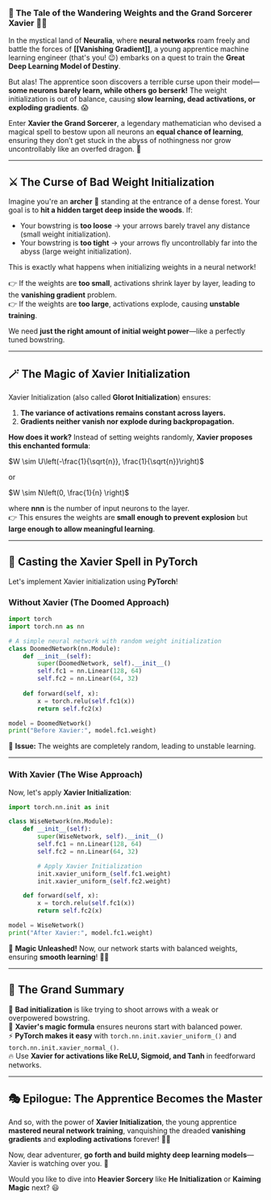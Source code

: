 ### 🏰 The Tale of the Wandering Weights and the Grand Sorcerer Xavier 🎩✨

In the mystical land of **Neuralia**, where **neural networks** roam freely and battle the forces of **[[Vanishing Gradient]]**, a young apprentice machine learning engineer (that's you! 😉) embarks on a quest to train the **Great Deep Learning Model of Destiny**.

But alas! The apprentice soon discovers a terrible curse upon their model—**some neurons barely learn, while others go berserk!** The weight initialization is out of balance, causing **slow learning, dead activations, or exploding gradients**. 😱

Enter **Xavier the Grand Sorcerer**, a legendary mathematician who devised a magical spell to bestow upon all neurons an **equal chance of learning**, ensuring they don’t get stuck in the abyss of nothingness nor grow uncontrollably like an overfed dragon. 🐉

---

## **⚔️ The Curse of Bad Weight Initialization**

Imagine you're an **archer** 🏹 standing at the entrance of a dense forest. Your goal is to **hit a hidden target deep inside the woods**. If:

- Your bowstring is **too loose** → your arrows barely travel any distance (small weight initialization).
- Your bowstring is **too tight** → your arrows fly uncontrollably far into the abyss (large weight initialization).

This is exactly what happens when initializing weights in a neural network!

👉 If the weights are **too small**, activations shrink layer by layer, leading to the **vanishing gradient** problem.  
👉 If the weights are **too large**, activations explode, causing **unstable training**.

We need **just the right amount of initial weight power**—like a perfectly tuned bowstring.

---

## **🪄 The Magic of Xavier Initialization**

Xavier Initialization (also called **Glorot Initialization**) ensures:

1. **The variance of activations remains constant across layers.**
2. **Gradients neither vanish nor explode during backpropagation.**

**How does it work?** Instead of setting weights randomly, **Xavier proposes this enchanted formula**:

$W \sim U\left(-\frac{1}{\sqrt{n}}, \frac{1}{\sqrt{n}}\right)$

or

$W \sim N\left(0, \frac{1}{n} \right)$

where **nnn** is the number of input neurons to the layer.  
👉 This ensures the weights are **small enough to prevent explosion** but **large enough to allow meaningful learning**.

---

## **🔮 Casting the Xavier Spell in PyTorch**

Let's implement Xavier initialization using **PyTorch**!

### **Without Xavier (The Doomed Approach)**

```python
import torch
import torch.nn as nn

# A simple neural network with random weight initialization
class DoomedNetwork(nn.Module):
    def __init__(self):
        super(DoomedNetwork, self).__init__()
        self.fc1 = nn.Linear(128, 64)
        self.fc2 = nn.Linear(64, 32)
    
    def forward(self, x):
        x = torch.relu(self.fc1(x))
        return self.fc2(x)

model = DoomedNetwork()
print("Before Xavier:", model.fc1.weight)
```

🚨 **Issue:** The weights are completely random, leading to unstable learning.

---

### **With Xavier (The Wise Approach)**

Now, let's apply **Xavier Initialization**:

```python
import torch.nn.init as init

class WiseNetwork(nn.Module):
    def __init__(self):
        super(WiseNetwork, self).__init__()
        self.fc1 = nn.Linear(128, 64)
        self.fc2 = nn.Linear(64, 32)

        # Apply Xavier Initialization
        init.xavier_uniform_(self.fc1.weight)
        init.xavier_uniform_(self.fc2.weight)

    def forward(self, x):
        x = torch.relu(self.fc1(x))
        return self.fc2(x)

model = WiseNetwork()
print("After Xavier:", model.fc1.weight)

```

🔹 **Magic Unleashed!** Now, our network starts with balanced weights, ensuring **smooth learning**! 🏹✨

---

## **📜 The Grand Summary**

🏹 **Bad initialization** is like trying to shoot arrows with a weak or overpowered bowstring.  
🧙 **Xavier's magic formula** ensures neurons start with balanced power.  
⚡ **PyTorch makes it easy** with `torch.nn.init.xavier_uniform_()` and `torch.nn.init.xavier_normal_()`.  
🔥 Use **Xavier for activations like ReLU, Sigmoid, and Tanh** in feedforward networks.

---

## **🎭 Epilogue: The Apprentice Becomes the Master**

And so, with the power of **Xavier Initialization**, the young apprentice **mastered neural network training**, vanquishing the dreaded **vanishing gradients** and **exploding activations** forever! 🏰✨

Now, dear adventurer, **go forth and build mighty deep learning models**—Xavier is watching over you. 🚀

Would you like to dive into **Heavier Sorcery** like **He Initialization** or **Kaiming Magic** next? 😃